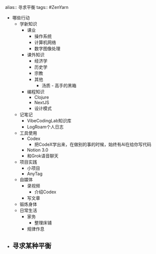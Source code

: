 alias:: 寻求平衡
tags:: #ZenYarn

- 哪些行动
	- 学新知识
		- 课业
			- 操作系统
			- 计算机网络
			- 数字图像处理
		- 课外知识
			- 经济学
			- 历史学
			- 宗教
			- 其他
				- 汤质 - 高手的黑箱
		- 编程知识
			- Clojure
			- NextJS
			- 设计模式
	- 记笔记
		- VibeCodingLab知识库
		- LogRoam个人日志
	- 工具使用
		- Codex
			- 把CodeX学出来，在做别的事的时候，始终有AI在给你写代码
		- Notion 3.0
		- 和Grok语音聊天
	- 项目实践
		- 小项目
		- AnyTag
	- 自媒体
		- 录视频
			- 介绍Codex
		- 写文章
	- 锻炼身体
	- 日常生活
		- 家务
			- 整理床铺
		- 规律作息
- 寻求某种平衡
	-